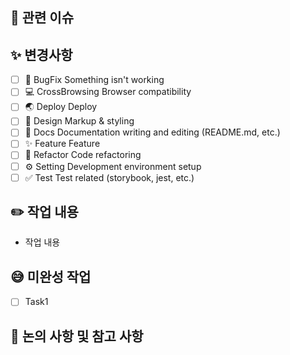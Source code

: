 ## 🚨 관련 이슈

[//]: # "작성하실 때는 '#이슈 번호'를 남겨주시면 자동으로 링크가 생성됩니다."

## ✨ 변경사항

[//]: # '어떤 변경사항이 있었나요? 체크해주세요 !'

- [ ] 🐞 BugFix Something isn't working
- [ ] 💻 CrossBrowsing Browser compatibility
- [ ] 🌏 Deploy Deploy
- [ ] 🎨 Design Markup & styling
- [ ] 📃 Docs Documentation writing and editing (README.md, etc.)
- [ ] ✨ Feature Feature
- [ ] 🔨 Refactor Code refactoring
- [ ] ⚙️ Setting Development environment setup
- [ ] ✅ Test Test related (storybook, jest, etc.)

## ✏️ 작업 내용

[//]: # '작업 내용을 작성해주세요. 스크린샷을 첨부해주셔도 좋습니다.'

- 작업 내용

## 😅 미완성 작업

[//]: # '없다면 N/A'

- [ ] Task1

## 📢 논의 사항 및 참고 사항

[//]: # '리뷰어가 알면 좋은 내용을 작성해주세요.'
